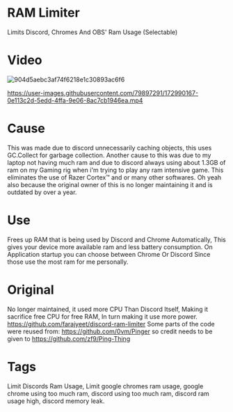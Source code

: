 # RAM Limiter
Limits Discord, Chromes And OBS' Ram Usage (Selectable)


# Video
![904d5aebc3af74f6218e1c30893ac6f6](https://user-images.githubusercontent.com/79897291/173233207-912f3cb1-bc42-45fa-9f81-36da025f58a4.gif)

https://user-images.githubusercontent.com/79897291/172990167-0e113c2d-5edd-4ffa-9e06-8ac7cb1946ea.mp4




# Cause
This was made due to discord unnecessarily caching objects, this uses GC.Collect for garbage collection. Another cause to this was due to my laptop not having much ram and due to discord always using about 1.3GB of ram on my Gaming rig when i'm trying to play any ram intensive game.
This eliminates the use of Razer Cortex™ and or many other softwares.
Oh yeah also because the original owner of this is no longer maintaining it and is outdated by over a year.


# Use
Frees up RAM that is being used by Discord and Chrome Automatically, This gives your device more available ram and less battery consumption.
On Application startup you can choose between Chrome Or Discord Since those use the most ram for me personally.


# Original
No longer maintained, it used more CPU Than Discord Itself, Making it sacrifice free CPU for free RAM, In turn making it use more power.
https://github.com/farajyeet/discord-ram-limiter
Some parts of the code were reused from:
https://github.com/0vm/Pinger
so credit needs to be given to
https://github.com/zf9/Ping-Thing

# Tags
Limit Discords Ram Usage, Limit google chromes ram usage, google chrome using too much ram, discord using too much ram, discord ram usage high, discord memory leak.
